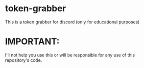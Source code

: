 # token-grabber
This is a token grabber for discord (only for educational purposes)

# IMPORTANT:
I'll not help you use this or will be responsible for any use of this repository's code.
